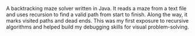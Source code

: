  A backtracking maze solver written in Java. It reads a maze from a text file and uses recursion to find a valid path from start to finish. Along the way, it marks visited paths and dead ends. This was my first exposure to recursive algorithms and helped build my debugging skills for visual problem-solving.
